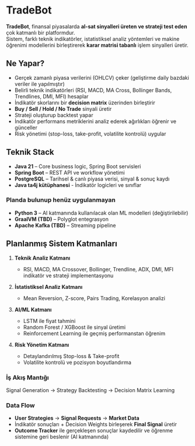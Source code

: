 # TradeBot

**TradeBot**, finansal piyasalarda **al-sat sinyalleri üreten ve strateji test eden** çok katmanlı bir platformdur.  
Sistem, farklı teknik indikatörler, istatistiksel analiz yöntemleri ve makine öğrenimi modellerini birleştirerek **karar matrisi tabanlı** işlem sinyalleri üretir.  

## Ne Yapar?

- Gerçek zamanlı piyasa verilerini (OHLCV) çeker (geliştirme daily bazdaki veriler ile yapılmıştır) 
- Belirli teknik indikatörleri (RSI, MACD, MA Cross, Bollinger Bands, Trendlines, DMI, MFI) hesaplar  
- İndikatör skorlarını bir **decision matrix** üzerinden birleştirir  
- **Buy / Sell / Hold / No Trade** sinyali üretir  
- Strateji oluşturup backtest yapar  
- İndikatör performans metriklerini analiz ederek ağırlıkları öğrenir ve günceller
- Risk yönetimi (stop-loss, take-profit, volatilite kontrolü) uygular  


## Teknik Stack

- **Java 21** – Core business logic, Spring Boot servisleri  
- **Spring Boot** – REST API ve workflow yönetimi  
- **PostgreSQL** – Tarihsel & canlı piyasa verisi, sinyal & sonuç kaydı
- **Java ta4j kütüphanesi** - İndikatör logicleri ve sınıflar

### Planda bulunup henüz uygulanmayan

- **Python 3** – AI katmanında kullanılacak olan ML modelleri (değiştirilebilir)  
- **GraalVM (TBD)** – Polyglot entegrasyon
- **Apache Kafka (TBD)** – Streaming pipeline 

## Planlanmış Sistem Katmanları

1. **Teknik Analiz Katmanı**  
   - RSI, MACD, MA Crossover, Bollinger, Trendline, ADX, DMI, MFI indikatör ve strateji implementasyonu

2. **İstatistiksel Analiz Katmanı**  
   - Mean Reversion, Z-score, Pairs Trading, Korelasyon analizi  

3. **AI/ML Katmanı**  
   - LSTM ile fiyat tahmini  
   - Random Forest / XGBoost ile sinyal üretimi  
   - Reinforcement Learning ile geçmiş performanstan öğrenim  

4. **Risk Yönetim Katmanı**  
   - Detaylandırılmış Stop-loss & Take-profit  
   - Volatilite kontrolü ve pozisyon boyutlandırma

### İş Akış Mantığı

Signal Generation → Strategy Backtesting → Decision Matrix Learning

### Data Flow

- **User Strategies** → **Signal Requests** → **Market Data**  
- İndikatör sonuçları + Decision Weights birleşerek **Final Signal** üretir  
- **Outcome Tracker** ile gerçekleşen sonuçlar kaydedilir ve öğrenme sistemine geri beslenir (AI katmanında)
